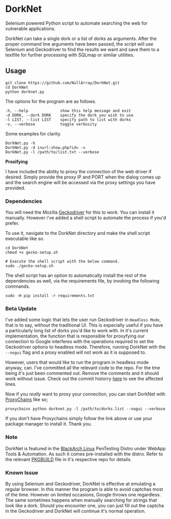 # DorkNet
Selenium powered Python script to automate searching the web for vulnerable applications.

DorkNet can take a single dork or a list of dorks as arguments. After the proper command line arguments have been passed, the script will use Selenium and Geckodriver to find the results we want and save them to a textfile for further processing with SQLmap or similar utilities.

## Usage

```
git clone https://github.com/NullArray/DorkNet.git
cd DorkNet
python dorknet.py
```

The options for the program are as follows.

```
-h, --help              show this help message and exit
-d DORK, --dork DORK    specify the dork you wish to use
-l LIST, --list LIST    specify path to list with dorks
-v, --verbose           toggle verbosity
```

Some examples for clarity.

```
DorkNet.py -h
DorkNet.py -d inurl:show.php?id= -v
DorkNet.py -l /path/to/list.txt --verbose
```

**Proxifying**

I have included the ability to proxy the connection of the web driver if desired. Simply provide the proxy IP and PORT when the dialog comes up and the search engine will be accessed via the proxy settings you have provided. 


### Dependencies

You will need the Mozilla [Geckodriver](https://github.com/mozilla/geckodriver/releases) for this to work. You can install it manually. However i've added a shell script to automate the process if you'd prefer.

To use it, navigate to the DorkNet directory and make the shell script executable like so.

```
cd DorkNet
chmod +x gecko-setup.sh

# Execute the shell script with the below command.
sudo ./gecko-setup.sh
```
The shell script has an option to automatically install the rest of the dependencies as well, via the requirements file, by invoking the following commands.

```sudo -H pip install -r requirements.txt```

### Beta Update

I've added some logic that lets the user run Geckodriver in `Headless Mode`, that is to say, without the traditional UI. This is especially useful if you have a particularly long list of dorks you'd like to work with. In it's current implementation, the function that is responsible for proxyfying our connection to Google interferes with the operations required to set the Geckodriver options to headless mode. Therefore, running DorkNet with the `--nogui` flag and a proxy enabled will not work as it is supposed to.

However, users that would like to run the program in headless mode anyway, can. I've committed all the relevant code to the repo. For the tme being it's just been commented out. Remove the comments and it should work without issue. Check out the commit historry [here](https://github.com/NullArray/DorkNet/commit/82977901b8dd94f2ec1f10f3a39762561b1a3302) to see the affected lines.

Now if you _really_ want to proxy your connection, you can start DorkNet with [ProxyChains](https://github.com/haad/proxychains) like so; 

```proxychains python dorknet.py -l /path/to/dorks.list --nogui --verbose```

If you don't have Proxychains simply follow the link above or use your package manager to install it. Thank you.

### Note

DorkNet is featured in the [BlackArch Linux](https://blackarch.org) PenTesting Distro under WebApp Tools & Automation. As such it comes pre-installed with the distro. Refer to the relevant [PKGBUILD](https://github.com/BlackArch/blackarch/blob/master/packages/dorknet/PKGBUILD) file in it's respective repo for details.


### Known Issue
By using Selenium and Geckodriver, DorkNet is effective at emulating a regular browser. In this manner the program is able to avoid captchas most of the time. However on limited occasions, Google throws one regardless. The same sometimes happens when manually searching for strings that look like a dork. Should you encounter one, you can just fill out the captcha in the Geckodriver and DorkNet will continue it's normal operation.
